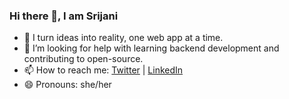 ### Hi there 👋, I am Srijani

- 🔭 I turn ideas into reality, one web app at a time.
- 🤔 I’m looking for help with learning backend development and contributing to open-source.
- 📫 How to reach me: [Twitter](https://twitter.com/earlnextdoor_) | [LinkedIn](https://www.linkedin.com/in/srijani-parui/)
- 😄 Pronouns: she/her
